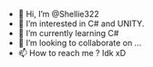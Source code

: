 - 👋 Hi, I’m @Shellie322
- 👀 I’m interested in C# and UNITY.
- 🌱 I’m currently learning C#
- 💞️ I’m looking to collaborate on ...
- 📫 How to reach me ? Idk xD

<!---
Shellie322/Shellie322 is a ✨ special ✨ repository because its `README.md` (this file) appears on your GitHub profile.
You can click the Preview link to take a look at your changes.
--->
